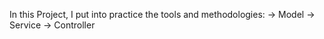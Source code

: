In this Project, I put into practice the tools and methodologies: -> Model -> Service -> Controller
